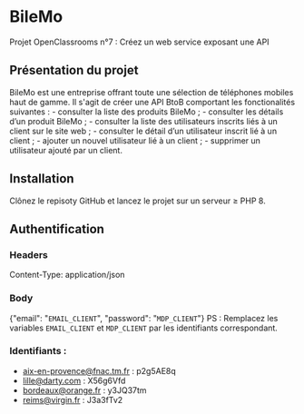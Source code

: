 # BileMo
Projet OpenClassrooms n°7 : Créez un web service exposant une API

## Présentation du projet
BileMo est une entreprise offrant toute une sélection de téléphones mobiles haut de gamme.
Il s'agit de créer une API BtoB comportant les fonctionalités suivantes :
    - consulter la liste des produits BileMo ;
    - consulter les détails d’un produit BileMo ;
    - consulter la liste des utilisateurs inscrits liés à un client sur le site web ;
    - consulter le détail d’un utilisateur inscrit lié à un client ;
    - ajouter un nouvel utilisateur lié à un client ;
    - supprimer un utilisateur ajouté par un client.


## Installation
Clônez le repisoty GitHub et lancez le projet sur un serveur ≥ PHP 8.


## Authentification

### Headers
Content-Type: application/json

### Body
{"email": "`EMAIL_CLIENT`", "password": "`MDP_CLIENT`"}
PS : Remplacez les variables `EMAIL_CLIENT` et `MDP_CLIENT` par les identifiants correspondant.

### Identifiants :
- aix-en-provence@fnac.tm.fr : p2g5AE8q
- lille@darty.com : X56g6Vfd
- bordeaux@orange.fr : y3JQ37tm
- reims@virgin.fr : J3a3fTv2